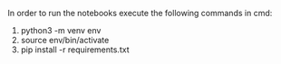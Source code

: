 In order to run the notebooks execute the following commands in cmd:

1) python3 -m venv env
2) source env/bin/activate
3) pip install -r requirements.txt
